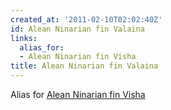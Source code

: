 ```yaml
---
created_at: '2011-02-10T02:02:40Z'
id: Alean Ninarian fin Valaina
links:
  alias_for:
  - Alean Ninarian fin Visha
title: Alean Ninarian fin Valaina
---
```


Alias for [Alean Ninarian fin Visha]

  [Alean Ninarian fin Visha]: Alean_Ninarian_fin_Visha